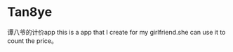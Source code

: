 # Tan8ye
谭八爷的计价app
this is a app that I create for my girlfriend.she can use it to count the price。
